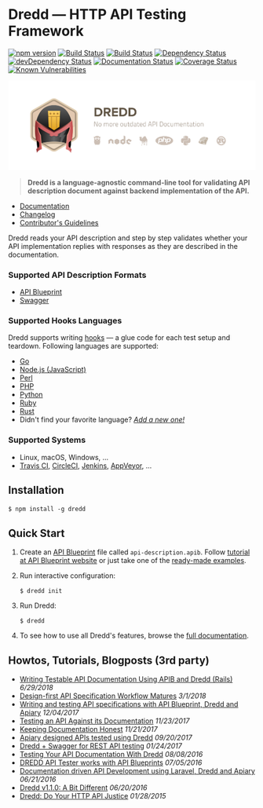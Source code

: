 # Dredd — HTTP API Testing Framework

[![npm version](https://badge.fury.io/js/dredd.svg)](https://www.npmjs.com/package/dredd)
[![Build Status](https://travis-ci.org/apiaryio/dredd.svg?branch=master)](https://travis-ci.org/apiaryio/dredd)
[![Build Status](https://ci.appveyor.com/api/projects/status/n3ixfxh72qushyr4/branch/master?svg=true)](https://ci.appveyor.com/project/Apiary/dredd/branch/master)
[![Dependency Status](https://david-dm.org/apiaryio/dredd.svg)](https://david-dm.org/apiaryio/dredd)
[![devDependency Status](https://david-dm.org/apiaryio/dredd/dev-status.svg)](https://david-dm.org/apiaryio/dredd?type=dev)
[![Documentation Status](https://readthedocs.org/projects/dredd/badge/?version=latest)](https://dredd.readthedocs.io/en/latest/)
[![Coverage Status](https://coveralls.io/repos/apiaryio/dredd/badge.svg?branch=master)](https://coveralls.io/github/apiaryio/dredd)
[![Known Vulnerabilities](https://snyk.io/test/npm/dredd/badge.svg)](https://snyk.io/test/npm/dredd)

![Dredd - HTTP API Testing Framework](docs/_static/images/dredd.png?raw=true)

> **Dredd is a language-agnostic command-line tool for validating
API description document against backend implementation of the API.**

- [Documentation][]
- [Changelog][]
- [Contributor's Guidelines][]

Dredd reads your API description and step by step validates whether your API
implementation replies with responses as they are described in the
documentation.

### Supported API Description Formats

- [API Blueprint][]
- [Swagger][]

### Supported Hooks Languages

Dredd supports writing [hooks](https://dredd.readthedocs.io/en/latest/hooks/)
— a glue code for each test setup and teardown. Following languages are supported:

- [Go](https://dredd.readthedocs.io/en/latest/hooks-go/)
- [Node.js (JavaScript)](https://dredd.readthedocs.io/en/latest/hooks-nodejs/)
- [Perl](https://dredd.readthedocs.io/en/latest/hooks-perl/)
- [PHP](https://dredd.readthedocs.io/en/latest/hooks-php/)
- [Python](https://dredd.readthedocs.io/en/latest/hooks-python/)
- [Ruby](https://dredd.readthedocs.io/en/latest/hooks-ruby/)
- [Rust](https://dredd.readthedocs.io/en/latest/hooks-rust/)
- Didn't find your favorite language? _[Add a new one!](https://dredd.readthedocs.io/en/latest/hooks-new-language/)_

### Supported Systems

- Linux, macOS, Windows, ...
- [Travis CI][], [CircleCI][], [Jenkins][], [AppVeyor][], ...

## Installation

```
$ npm install -g dredd
```

## Quick Start

1.  Create an [API Blueprint][] file called `api-description.apib`.
    Follow [tutorial at API Blueprint website][API Blueprint tutorial]
    or just take one of the [ready-made examples][API Blueprint examples].
2.  Run interactive configuration:

    ```shell
    $ dredd init
    ```
3.  Run Dredd:

    ```shell
    $ dredd
    ```
4.  To see how to use all Dredd's features, browse the
    [full documentation][Documentation].


## Howtos, Tutorials, Blogposts (3rd party)

- [Writing Testable API Documentation Using APIB and Dredd (Rails)](https://blog.rebased.pl/2018/06/29/testable-api-docs.html) *6/29/2018*
- [Design-first API Specification Workflow Matures](https://philsturgeon.uk/api/2018/03/01/api-specification-workflow-matures/) *3/1/2018*
- [Writing and testing API specifications with API Blueprint, Dredd and Apiary](https://hackernoon.com/writing-and-testing-api-specifications-with-api-blueprint-dreed-and-apiary-df138accce5a) *12/04/2017*
- [Testing an API Against its Documentation](https://dev.to/albertofdzm/testing-an-api-against-documentation-6cl) *11/23/2017*
- [Keeping Documentation Honest](https://blog.apisyouwonthate.com/keeping-documentation-honest-d9ab5351ddd4) *11/21/2017*
- [Apiary designed APIs tested using Dredd](https://redthunder.blog/2017/09/20/apiary-designed-apis-tested-using-dredd/) *09/20/2017*
- [Dredd + Swagger for REST API testing](https://codeburst.io/dredd-swagger-for-rest-api-testing-715d1af5e8c5) *01/24/2017*
- [Testing Your API Documentation With Dredd](https://matthewdaly.co.uk/blog/2016/08/08/testing-your-api-documentation-with-dredd/) *08/08/2016*
- [DREDD API Tester works with API Blueprints](http://www.finklabs.org/articles/api-blueprint-dredd.html) *07/05/2016*
- [Documentation driven API Development using Laravel, Dredd and Apiary](https://medium.com/frianbiz/api-php-pilot%C3%A9e-par-la-doc-3c9eb4daa2aa) *06/21/2016*
- [Dredd v1.1.0: A Bit Different](https://philsturgeon.uk/api/2016/06/20/dredd-v1-1-0-a-bit-different/) *06/20/2016*
- [Dredd: Do Your HTTP API Justice](https://philsturgeon.uk/api/2015/01/28/dredd-api-testing-documentation/) *01/28/2015*



[API Blueprint]: https://apiblueprint.org/
[API Blueprint tutorial]: https://apiblueprint.org/documentation/tutorial.html
[API Blueprint examples]: https://github.com/apiaryio/api-blueprint/tree/master/examples
[Swagger]: https://swagger.io/

[Documentation]: https://dredd.readthedocs.io/en/latest/
[Changelog]: https://github.com/apiaryio/dredd/releases
[Contributor's Guidelines]: https://dredd.readthedocs.io/en/latest/contributing/

[Travis CI]: https://travis-ci.org/
[CircleCI]: https://circleci.com/
[Jenkins]: https://jenkins.io/
[AppVeyor]: https://www.appveyor.com/
